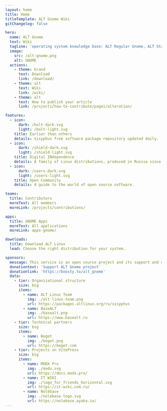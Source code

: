 ```yaml
---
layout: home
title: Home
titleTemplate: ALT Gnome Wiki
gitChangelog: false

hero:
  name: ALT Gnome
  text: Wiki
  tagline: 'operating system knowledge base: ALT Regular Gnome, ALT Starterkit Gnome and ALT Workstation'
  image:
    src: /alt-gnome.png
    alt: GNOME
  actions:
    - theme: brand
      text: Download
      link: /download/
    - theme: alt
      text: Wiki
      link: /wiki/
    - theme: alt
      text: How to publish your article
      link: /projects/how-to-contribute/pages/alteration/

features:
  - icon:
      dark: /bolt-dark.svg
      light: /bolt-light.svg
    title: Earlier than others
    details: Sisyphus free software package repository updated daily.
  - icon:
      dark: /shield-dark.svg
      light: /shield-light.svg
    title: Digital INdependence
    details: A family of Linux distributions, produced in Russia since 2000.
  - icon:
      dark: /users-dark.svg
      light: /users-light.svg
    title: Open Community
    details: A guide to the world of open source software.

teams:
  title: Contributors
  moreText: All members
  moreLink: /projects/contributions/

apps:
  title: GNOME Apps
  moreText: All applications
  moreLink: apps-gnome/

downloads:
  title: Download ALT Linux
  lead: Choose the right distribution for your system.

sponsors:
  message: This service is an open source project and its support and development depends only on our joint activity.
  donationtext: 'Support ALT Gnome project'
  donationlink: 'https://boosty.to/alt_gnome'
  data:
    - tier: Organizational structure
      size: big
      items:
        - name: ALT Linux Team
          img: ./alt-linux-team.png
          url: https://packages.altlinux.org/ru/sisyphus
        - name: BaseALT
          img: ./basealt.png
          url: https://www.basealt.ru
    - tier: Technical partners
      size: big
      items:
        - name: Beget
          img: ./beget.png
          url: https://beget.com
    - tier: Projects on VitePress
      size: big
      items:
        - name: MODX Pro
          img: ./modx.svg
          url: https://docs.modx.pro/
        - name: IT WIKI
          img: ./logo_for_friends_horizontal.svg
          url: https://it-wiki.com.ru/
        - name: Nólëbase
          img: ./nolebase-logo.svg
          url: https://nolebase.ayaka.io/
---
```

